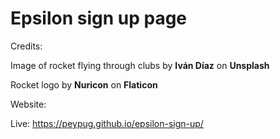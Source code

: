 # Epsilon sign up page

Credits:

Image of rocket flying through clubs by __Iván Díaz__ on __Unsplash__ 

Rocket logo by __Nuricon__ on __Flaticon__ 

Website: 

Live: https://peypug.github.io/epsilon-sign-up/
